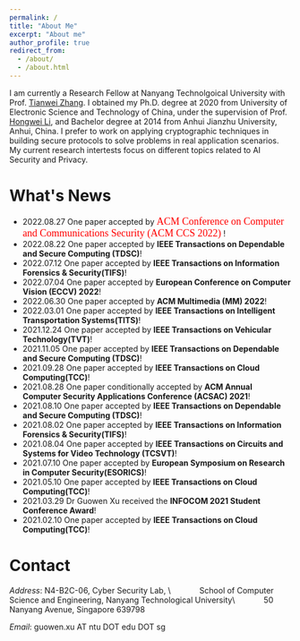 ```yaml
---
permalink: /
title: "About Me"
excerpt: "About me"
author_profile: true
redirect_from: 
  - /about/
  - /about.html
---
```


 I am currently a Research  Fellow at Nanyang Technolgoical University with Prof. [Tianwei Zhang](https://personal.ntu.edu.sg/tianwei.zhang/). I obtained my Ph.D. degree at 2020 from University of Electronic Science and Technology of China, under the supervision of Prof. [Hongwei Li](https://faculty.uestc.edu.cn/lihongwei/zh_CN/index.htm), and Bachelor degree  at 2014 from Anhui Jianzhu University, Anhui, China. I prefer to work on applying cryptographic techniques in building secure protocols to solve problems in real application scenarios. My current research intertests focus on different topics related to AI Security and Privacy.


What's News
======
- 2022.08.27 One paper  accepted by <font face="Times New Roman" color=red size=4> ACM Conference on Computer and Communications Security (ACM CCS
2022)</font> !
- 2022.08.22 One paper  accepted by **IEEE Transactions on Dependable and Secure Computing (TDSC)**!
- 2022.07.12 One paper accepted by **IEEE Transactions on Information Forensics & Security(TIFS)**!
- 2022.07.04 One paper accepted by **European Conference on Computer Vision (ECCV) 2022**!
- 2022.06.30 One paper accepted by **ACM Multimedia (MM) 2022**! 
- 2022.03.01 One paper accepted by **IEEE Transactions on Intelligent Transportation Systems(TITS)**!
- 2021.12.24 One paper accepted by **IEEE Transactions on Vehicular Technology(TVT)**! 
- 2021.11.05 One paper  accepted by **IEEE Transactions on Dependable and Secure Computing (TDSC)**!
- 2021.09.28 One paper accepted by **IEEE Transactions on Cloud Computing(TCC)**!
- 2021.08.28 One paper conditionally accepted by **ACM Annual Computer Security Applications Conference (ACSAC) 2021**! 
- 2021.08.10 One paper  accepted by **IEEE Transactions on Dependable and Secure Computing (TDSC)**!
- 2021.08.02 One paper accepted by **IEEE Transactions on Information Forensics & Security(TIFS)**!
- 2021.08.04 One paper accepted by **IEEE Transactions on Circuits and Systems for Video Technology (TCSVT)**!
- 2021.07.10 One paper accepted by **European Symposium on Research in Computer Security(ESORICS)**!
- 2021.05.10 One paper accepted by **IEEE Transactions on Cloud Computing(TCC)**!
- 2021.03.29 Dr Guowen Xu received the **INFOCOM 2021 Student Conference Award**!
- 2021.02.10 One paper accepted by **IEEE Transactions on Cloud Computing(TCC)**!


Contact
======
*Address*: N4-B2C-06, Cyber Security Lab, \\
&nbsp;&nbsp;&nbsp;&nbsp;&nbsp;&nbsp;&nbsp;&nbsp;&nbsp;&nbsp;&nbsp;
School of Computer Science and Engineering, Nanyang Technological University\\
&nbsp;&nbsp;&nbsp;&nbsp;&nbsp;&nbsp;&nbsp;&nbsp;&nbsp;&nbsp;&nbsp;
50 Nanyang Avenue, Singapore 639798

*Email*: guowen.xu AT ntu DOT edu DOT sg


